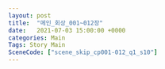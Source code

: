```yaml
---
layout: post
title:  "메인_회상_001~012장"
date:   2021-07-03 15:00:00 +0000
categories: Main
Tags: Story Main
SceneCode: ["scene_skip_cp001-012_q1_s10"]
---
```

